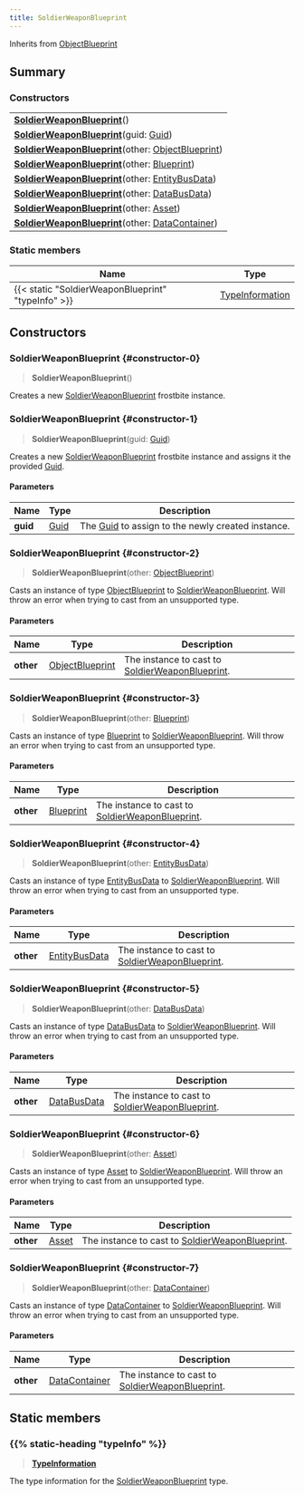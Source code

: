 ```yaml
---
title: SoldierWeaponBlueprint
---
```


Inherits from [ObjectBlueprint](/vext/ref/fb/objectblueprint)

## Summary

### Constructors

|  |
| --- |
| **[SoldierWeaponBlueprint](#constructor-0)**() |
| **[SoldierWeaponBlueprint](#constructor-1)**(guid: [Guid](/vext/ref/shared/type/guid)) |
| **[SoldierWeaponBlueprint](#constructor-2)**(other: [ObjectBlueprint](/vext/ref/fb/objectblueprint)) |
| **[SoldierWeaponBlueprint](#constructor-3)**(other: [Blueprint](/vext/ref/fb/blueprint)) |
| **[SoldierWeaponBlueprint](#constructor-4)**(other: [EntityBusData](/vext/ref/fb/entitybusdata)) |
| **[SoldierWeaponBlueprint](#constructor-5)**(other: [DataBusData](/vext/ref/fb/databusdata)) |
| **[SoldierWeaponBlueprint](#constructor-6)**(other: [Asset](/vext/ref/fb/asset)) |
| **[SoldierWeaponBlueprint](#constructor-7)**(other: [DataContainer](/vext/ref/shared/type/datacontainer)) |

### Static members

| Name | Type |
| ---- | ---- |
| {{< static "SoldierWeaponBlueprint" "typeInfo" >}} | [TypeInformation](/vext/ref/shared/type/typeinformation) |

## Constructors

### SoldierWeaponBlueprint {#constructor-0}

> **SoldierWeaponBlueprint**()

Creates a new [SoldierWeaponBlueprint](/vext/ref/fb/soldierweaponblueprint) frostbite instance.

### SoldierWeaponBlueprint {#constructor-1}

> **SoldierWeaponBlueprint**(guid: [Guid](/vext/ref/shared/type/guid))

Creates a new [SoldierWeaponBlueprint](/vext/ref/fb/soldierweaponblueprint) frostbite instance and assigns it the provided [Guid](/vext/ref/shared/type/guid).

#### Parameters

| Name | Type | Description |
| ---- | ---- | ----------- |
| **guid** | [Guid](/vext/ref/shared/type/guid) | The [Guid](/vext/ref/shared/type/guid) to assign to the newly created instance. |

### SoldierWeaponBlueprint {#constructor-2}

> **SoldierWeaponBlueprint**(other: [ObjectBlueprint](/vext/ref/fb/objectblueprint))

Casts an instance of type [ObjectBlueprint](/vext/ref/fb/objectblueprint) to [SoldierWeaponBlueprint](/vext/ref/fb/soldierweaponblueprint). Will throw an error when trying to cast from an unsupported type.

#### Parameters

| Name | Type | Description |
| ---- | ---- | ----------- |
| **other** | [ObjectBlueprint](/vext/ref/fb/objectblueprint) | The instance to cast to [SoldierWeaponBlueprint](/vext/ref/fb/soldierweaponblueprint). |

### SoldierWeaponBlueprint {#constructor-3}

> **SoldierWeaponBlueprint**(other: [Blueprint](/vext/ref/fb/blueprint))

Casts an instance of type [Blueprint](/vext/ref/fb/blueprint) to [SoldierWeaponBlueprint](/vext/ref/fb/soldierweaponblueprint). Will throw an error when trying to cast from an unsupported type.

#### Parameters

| Name | Type | Description |
| ---- | ---- | ----------- |
| **other** | [Blueprint](/vext/ref/fb/blueprint) | The instance to cast to [SoldierWeaponBlueprint](/vext/ref/fb/soldierweaponblueprint). |

### SoldierWeaponBlueprint {#constructor-4}

> **SoldierWeaponBlueprint**(other: [EntityBusData](/vext/ref/fb/entitybusdata))

Casts an instance of type [EntityBusData](/vext/ref/fb/entitybusdata) to [SoldierWeaponBlueprint](/vext/ref/fb/soldierweaponblueprint). Will throw an error when trying to cast from an unsupported type.

#### Parameters

| Name | Type | Description |
| ---- | ---- | ----------- |
| **other** | [EntityBusData](/vext/ref/fb/entitybusdata) | The instance to cast to [SoldierWeaponBlueprint](/vext/ref/fb/soldierweaponblueprint). |

### SoldierWeaponBlueprint {#constructor-5}

> **SoldierWeaponBlueprint**(other: [DataBusData](/vext/ref/fb/databusdata))

Casts an instance of type [DataBusData](/vext/ref/fb/databusdata) to [SoldierWeaponBlueprint](/vext/ref/fb/soldierweaponblueprint). Will throw an error when trying to cast from an unsupported type.

#### Parameters

| Name | Type | Description |
| ---- | ---- | ----------- |
| **other** | [DataBusData](/vext/ref/fb/databusdata) | The instance to cast to [SoldierWeaponBlueprint](/vext/ref/fb/soldierweaponblueprint). |

### SoldierWeaponBlueprint {#constructor-6}

> **SoldierWeaponBlueprint**(other: [Asset](/vext/ref/fb/asset))

Casts an instance of type [Asset](/vext/ref/fb/asset) to [SoldierWeaponBlueprint](/vext/ref/fb/soldierweaponblueprint). Will throw an error when trying to cast from an unsupported type.

#### Parameters

| Name | Type | Description |
| ---- | ---- | ----------- |
| **other** | [Asset](/vext/ref/fb/asset) | The instance to cast to [SoldierWeaponBlueprint](/vext/ref/fb/soldierweaponblueprint). |

### SoldierWeaponBlueprint {#constructor-7}

> **SoldierWeaponBlueprint**(other: [DataContainer](/vext/ref/shared/type/datacontainer))

Casts an instance of type [DataContainer](/vext/ref/shared/type/datacontainer) to [SoldierWeaponBlueprint](/vext/ref/fb/soldierweaponblueprint). Will throw an error when trying to cast from an unsupported type.

#### Parameters

| Name | Type | Description |
| ---- | ---- | ----------- |
| **other** | [DataContainer](/vext/ref/shared/type/datacontainer) | The instance to cast to [SoldierWeaponBlueprint](/vext/ref/fb/soldierweaponblueprint). |

## Static members

### {{% static-heading "typeInfo" %}}

> **[TypeInformation](/vext/ref/shared/type/typeinformation)**

The type information for the [SoldierWeaponBlueprint](/vext/ref/fb/soldierweaponblueprint) type.

